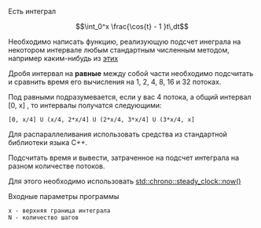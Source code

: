 Есть интеграл
```math
\int_0^x \frac{\cos{t} - 1 }t\,dt
```
Необходимо написать функцию, реализующую подсчет инеграла на некотором интервале любым стандартным численным методом, например каким-нибудь из [этих](http://aco.ifmo.ru/el_books/numerical_methods/lectures/glava2.html)

Дробя интервал на **равные** между собой части необходимо подсчитать и сравнить время его вычисления на 1, 2, 4, 8, 16 и 32 потоках.

Под равными подразумевается, если у вас 4 потока, а общий интервал [0, х] , то интервалы получатся следующими:
    
    [0, x/4] U (x/4, 2*x/4] U (2*x/4, 3*x/4] U (3*x/4, x]

Для распараллеливания использовать средства из стандартной библиотеки языка С++. 

Подсчитать время и вывести, затраченное на подсчет интеграла на разном количестве потоков.

Для этого необходимо использовать [std::chrono::steady_clock::now()](https://en.cppreference.com/w/cpp/chrono/steady_clock/now)


Входные параметры программы

    x - верхняя граница интеграла
    N - количество шагов

